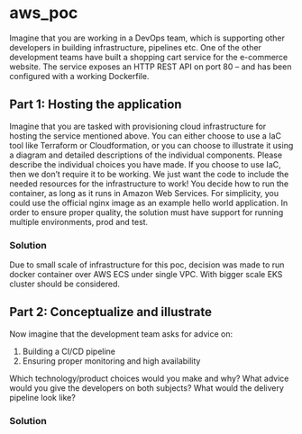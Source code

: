 # aws_poc

Imagine that you are working in a DevOps team, which is supporting other developers in building
infrastructure, pipelines etc.
One of the other development teams have built a shopping cart service for the e-commerce website. The
service exposes an HTTP REST API on port 80 – and has been configured with a working Dockerfile.

## Part 1: Hosting the application
Imagine that you are tasked with provisioning cloud infrastructure for hosting the service mentioned
above.
You can either choose to use a IaC tool like Terraform or Cloudformation, or you can choose to illustrate it
using a diagram and detailed descriptions of the individual components. Please describe the individual
choices you have made.
If you choose to use IaC, then we don’t require it to be working. We just want the code to include the
needed resources for the infrastructure to work!
You decide how to run the container, as long as it runs in Amazon Web Services.
For simplicity, you could use the official nginx image as an example hello world application.
In order to ensure proper quality, the solution must have support for running multiple environments, prod
and test.

### Solution
Due to small scale of infrastructure for this poc, decision was made to run docker container over AWS ECS under single VPC. With bigger scale EKS cluster should be considered. 

## Part 2: Conceptualize and illustrate
Now imagine that the development team asks for advice on:
1. Building a CI/CD pipeline
2. Ensuring proper monitoring and high availability

Which technology/product choices would you make and why? What advice would you give the developers
on both subjects? What would the delivery pipeline look like?

### Solution
